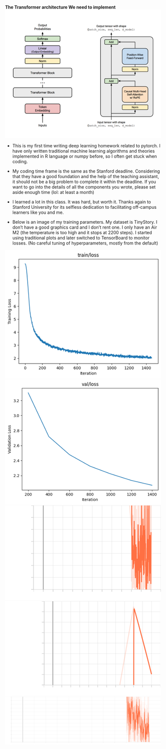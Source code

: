 **The Transformer architecture We need to implement**
![Decoder](photos/Transformer.png)

- This is my first time writing deep learning homework related to pytorch. 
I have only written traditional machine learning algorithms and theories
implemented in R language or numpy before, so I often get stuck when coding.

- My coding time frame is the same as the Stanford deadline.
Considering that they have a good foundation and the help of the
teaching assistant, it should not be a big problem to complete it
within the deadline. If you want to go into the details of all the
components you wrote, please set aside enough time (lol: at least a month)

- I learned a lot in this class. It was hard, but worth it.
Thanks again to Stanford University for its selfless dedication
to facilitating off-campus learners like you and me.

- Below is an image of my training parameters. My dataset is TinyStory.
I don’t have a good graphics card and I don’t rent one. I only have an Air M2 
(the temperature is too high and it stops at 2200 steps).
I started using traditional plots and later switched to TensorBoard to monitor losses.
(No careful tuning of hyperparameters, mostly from the default)


![train](photos/train.png) ![valid](photos/valid.png)
![GradNorm_total](photos/GradNorm_total.svg) ![LR](photos/LR.svg) ![Loss_train](photos/Loss_train.svg)
